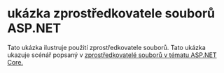 # <a name="aspnet-core-file-provider-sample"></a>ukázka zprostředkovatele souborů ASP.NET

Tato ukázka ilustruje použití zprostředkovatele souborů. Tato ukázka ukazuje scénář popsaný v [zprostředkovatelé souborů v tématu ASP.NET Core.](https://docs.microsoft.com/aspnet/core/fundamentals/file-providers)
